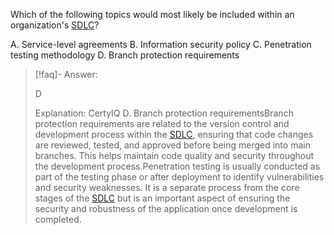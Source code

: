 
Which of the following topics would most likely be included within an organization's [SDLC](../../Glossary/SDLC.md)? 

A. Service-level agreements 
B. Information security policy 
C. Penetration testing methodology 
D. Branch protection requirements

> [!faq]- Answer: 
> 
> D 
> 
> Explanation: CertyIQ D. Branch protection requirementsBranch protection requirements are related to the version control and development process within the [SDLC](../../Glossary/SDLC.md), ensuring that code changes are reviewed, tested, and approved before being merged into main branches. This helps maintain code quality and security throughout the development process.Penetration testing is usually conducted as part of the testing phase or after deployment to identify vulnerabilities and security weaknesses. It is a separate process from the core stages of the [SDLC](../../Glossary/SDLC.md) but is an important aspect of ensuring the security and robustness of the application once development is completed.
